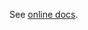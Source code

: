 See [online docs](http://sap.github.io/chevrotain/website/Building_Grammars/generating_syntax_diagrams.html). 
